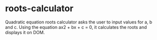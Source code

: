 # roots-calculator
Quadratic equation roots calculator asks the user to input values for a, b and c. Using the equation ax2 + bx + c = 0,  it calculates the roots and displays it on DOM.
